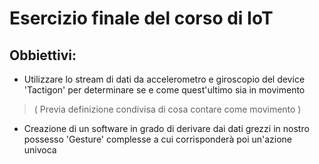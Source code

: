 # Esercizio finale del corso di IoT

## Obbiettivi:

- Utilizzare lo stream di dati da accelerometro e giroscopio del device 'Tactigon' per determinare se e come quest'ultimo sia in movimento
> ( Previa definizione condivisa di cosa contare come movimento )

- Creazione di un software in grado di derivare dai dati grezzi in nostro possesso 'Gesture' complesse a cui corrisponderà poi un'azione univoca
